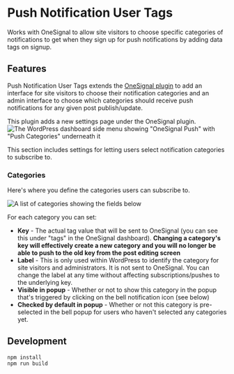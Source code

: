# Push Notification User Tags

Works with OneSignal to allow site visitors to choose specific categories of notifications to get when they sign up for push notifications by adding data tags on signup. 

## Features 

Push Notification User Tags extends the [OneSignal plugin](https://wordpress.org/plugins/onesignal-free-web-push-notifications/) to add an interface for site visitors to choose their notification categories and an admin interface to choose which categories should receive push notifications for any given post publish/update. 

This plugin adds a new settings page under the OneSignal plugin.
![The WordPress dashboard side menu showing "OneSignal Push" with "Push Categories" underneath it](https://docs.ktoo.media/wp-content/uploads/2021/02/OneSignal-submenu.png)

This section includes settings for letting users select notification categories to subscribe to.

### Categories
Here's where you define the categories users can subscribe to. 

![A list of categories showing the fields below](https://docs.ktoo.media/wp-content/uploads/2021/02/PushNotifications-define-categories.png)

For each category you can set:
- **Key** - The actual tag value that will be sent to OneSignal (you can see this under "tags" in the OneSignal dashboard). **Changing a category's key will effectively create a new category and you will no longer be able to push to the old key from the post editing screen**
- **Label** - This is only used within WordPress to identify the category for site visitors and administrators. It is not sent to OneSignal. You can change the label at any time without affecting subscriptions/pushes to the underlying key.
- **Visible in popup** - Whether or not to show this category in the popup that's triggered by clicking on the bell notification icon (see below)
- **Checked by default in popup** - Whether or not this category is pre-selected in the bell popup for users who haven't selected any categories yet.



## Development

    npm install
    npm run build
